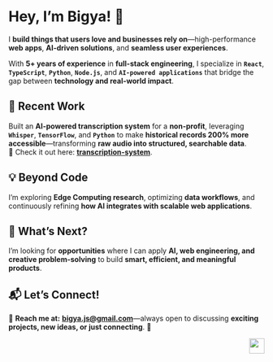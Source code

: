 # Hey, I’m Bigya! 👋  

I **build things that users love and businesses rely on**—high-performance **web apps**, **AI-driven solutions**, and **seamless user experiences**. 

With **5+ years of experience** in **full-stack engineering**, I specialize in **`React`**, **`TypeScript`**, **`Python`**, **`Node.js`**, and **`AI-powered applications`** that bridge the gap between **technology and real-world impact**.  

## 🚀 Recent Work  
Built an **AI-powered transcription system** for a **non-profit**, leveraging **`Whisper`**, **`TensorFlow`**, and **`Python`** to make **historical records 200% more accessible**—transforming **raw audio into structured, searchable data**.  
🔗 Check it out here: [**transcription-system**](https://github.com/bigyaa/transcription-system).  

## 💡 Beyond Code  
I’m exploring **Edge Computing research**, optimizing **data workflows**, and continuously refining **how AI integrates with scalable web applications**.  

## 🔎 What’s Next?  
I’m looking for **opportunities** where I can apply **AI, web engineering, and creative problem-solving** to build **smart, efficient, and meaningful products**.  

## 📬 Let’s Connect!  
📩 **Reach me at:** **bigya.js@gmail.com**—always open to discussing **exciting projects, new ideas, or just connecting**. 🚀  

<p align="right">
  <img src="https://media.giphy.com/media/du3J3cXyzhj75IOgvA/giphy.gif" width="30">
</p>
<!--
**bigyaa/bigyaa** is a ✨ _special_ ✨ repository because its `README.md` (this file) appears on your GitHub profile.

Here are some ideas to get you started:

- 🔭 I’m currently working on ...
- 🌱 I’m currently learning ...
- 👯 I’m looking to collaborate on ...
- 🤔 I’m looking for help with ...
- 💬 Ask me about ...
- 📫 How to reach me: ...
- 😄 Pronouns: ...
- ⚡ Fun fact: ...
-->
